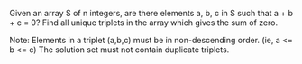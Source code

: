 Given an array S of n integers, are there elements a, b, c in S such that a + b + c = 0? Find all unique triplets in the array which gives the sum of zero.

Note: Elements in a triplet (a,b,c) must be in non-descending order. (ie, a <= b <= c) The solution set must not contain duplicate triplets.
